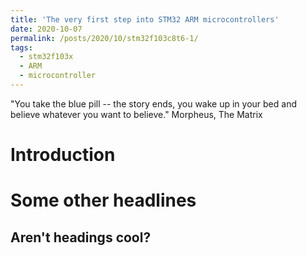 ```yaml
---
title: 'The very first step into STM32 ARM microcontrollers'
date: 2020-10-07
permalink: /posts/2020/10/stm32f103c8t6-1/
tags:
  - stm32f103x
  - ARM
  - microcontroller
---
```


"You take the blue pill -- the story ends, you wake up in your bed and believe whatever you want to believe." Morpheus, The Matrix

Introduction
======

Some other headlines
======

Aren't headings cool?
------
